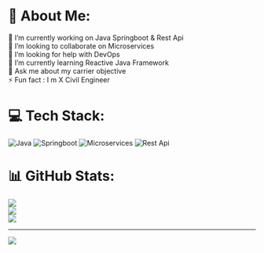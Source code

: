 # 💫 About Me:
🔭 I’m currently working on Java Springboot & Rest Api<br>👯 I’m looking to collaborate on Microservices<br>🤝 I’m looking for help with DevOps<br>🌱 I’m currently learning Reactive Java Framework<br>💬 Ask me about my carrier objective<br>⚡ Fun fact : I m X Civil Engineer 


# 💻 Tech Stack:
![Java](https://img.shields.io/badge/java-%23ED8B00.svg?style=for-the-badge&logo=openjdk&logoColor=white) ![Springboot](https://img.shields.io/badge/java-%23ED8B00.svg?style=for-the-badge&logo=openjdk&logoColor=white) ![Microservices](https://img.shields.io/badge/spring-%236DB33F.svg?style=for-the-badge&logo=spring&logoColor=white) ![Rest Api](https://img.shields.io/badge/java-%23ED8B00.svg?style=for-the-badge&logo=openjdk&logoColor=white)
# 📊 GitHub Stats:
![](https://github-readme-stats.vercel.app/api?username=surajm2105&theme=dark&hide_border=false&include_all_commits=false&count_private=false)<br/>
![](https://github-readme-streak-stats.herokuapp.com/?user=surajm2105&theme=dark&hide_border=false)<br/>
![](https://github-readme-stats.vercel.app/api/top-langs/?username=surajm2105&theme=dark&hide_border=false&include_all_commits=false&count_private=false&layout=compact)

---
[![](https://visitcount.itsvg.in/api?id=surajm2105&icon=0&color=0)](https://visitcount.itsvg.in)

<!-- Proudly created with GPRM ( https://gprm.itsvg.in ) -->
